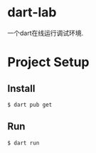 # dart-lab
一个dart在线运行调试环境.

# Project Setup

## Install
```
$ dart pub get
```
## Run
```
$ dart run
```

